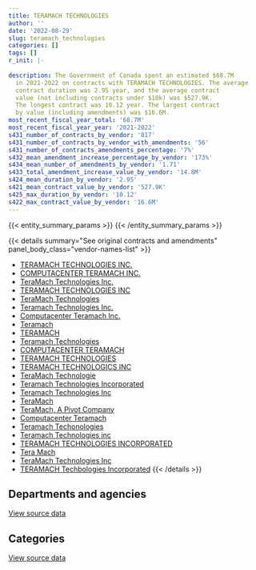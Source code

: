 ```yaml
---
title: TERAMACH TECHNOLOGIES
author: ''
date: '2022-08-29'
slug: teramach_technologies
categories: []
tags: []
r_init: |-
  
description: The Government of Canada spent an estimated $68.7M
  in 2021-2022 on contracts with TERAMACH TECHNOLOGIES. The average
  contract duration was 2.95 year, and the average contract
  value (not including contracts under $10k) was $527.9K.
  The longest contract was 10.12 year. The largest contract
  by value (including amendments) was $16.6M.
most_recent_fiscal_year_total: '68.7M'
most_recent_fiscal_year_year: '2021-2022'
s431_number_of_contracts_by_vendor: '817'
s431_number_of_contracts_by_vendor_with_amendments: '56'
s431_number_of_contracts_amendments_percentage: '7%'
s432_mean_amendment_increase_percentage_by_vendor: '173%'
s434_mean_number_of_amendments_by_vendor: '1.71'
s433_total_amendment_increase_value_by_vendor: '14.8M'
s424_mean_duration_by_vendor: '2.95'
s421_mean_contract_value_by_vendor: '527.9K'
s425_max_duration_by_vendor: '10.12'
s422_max_contract_value_by_vendor: '16.6M'
---
```


<script src="/rmarkdown-libs/htmlwidgets/htmlwidgets.js"></script>
<link href="/rmarkdown-libs/datatables-css/datatables-crosstalk.css" rel="stylesheet" />
<script src="/rmarkdown-libs/datatables-binding/datatables.js"></script>
<script src="/rmarkdown-libs/jquery/jquery-3.6.0.min.js"></script>
<link href="/rmarkdown-libs/dt-core-bootstrap/css/dataTables.bootstrap.min.css" rel="stylesheet" />
<link href="/rmarkdown-libs/dt-core-bootstrap/css/dataTables.bootstrap.extra.css" rel="stylesheet" />
<script src="/rmarkdown-libs/dt-core-bootstrap/js/jquery.dataTables.min.js"></script>
<script src="/rmarkdown-libs/dt-core-bootstrap/js/dataTables.bootstrap.min.js"></script>
<link href="/rmarkdown-libs/crosstalk/css/crosstalk.min.css" rel="stylesheet" />
<script src="/rmarkdown-libs/crosstalk/js/crosstalk.min.js"></script>
<script src="/rmarkdown-libs/htmlwidgets/htmlwidgets.js"></script>
<link href="/rmarkdown-libs/datatables-css/datatables-crosstalk.css" rel="stylesheet" />
<script src="/rmarkdown-libs/datatables-binding/datatables.js"></script>
<script src="/rmarkdown-libs/jquery/jquery-3.6.0.min.js"></script>
<link href="/rmarkdown-libs/dt-core-bootstrap/css/dataTables.bootstrap.min.css" rel="stylesheet" />
<link href="/rmarkdown-libs/dt-core-bootstrap/css/dataTables.bootstrap.extra.css" rel="stylesheet" />
<script src="/rmarkdown-libs/dt-core-bootstrap/js/jquery.dataTables.min.js"></script>
<script src="/rmarkdown-libs/dt-core-bootstrap/js/dataTables.bootstrap.min.js"></script>
<link href="/rmarkdown-libs/crosstalk/css/crosstalk.min.css" rel="stylesheet" />
<script src="/rmarkdown-libs/crosstalk/js/crosstalk.min.js"></script>

{{< entity_summary_params >}}
{{< /entity_summary_params >}}

{{< details summary="See original contracts and amendments" panel_body_class="vendor-names-list" >}}
- [TERAMACH TECHNOLOGIES INC.](https://search.open.canada.ca/en/ct/?sort=contract_value_f%20desc&page=1&search_text=%22TERAMACH%20TECHNOLOGIES%20INC.%22)
- [COMPUTACENTER TERAMACH INC.](https://search.open.canada.ca/en/ct/?sort=contract_value_f%20desc&page=1&search_text=%22COMPUTACENTER%20TERAMACH%20INC.%22)
- [TeraMach Technologies Inc.](https://search.open.canada.ca/en/ct/?sort=contract_value_f%20desc&page=1&search_text=%22TeraMach%20Technologies%20Inc.%22)
- [TERAMACH TECHNOLOGIES INC](https://search.open.canada.ca/en/ct/?sort=contract_value_f%20desc&page=1&search_text=%22TERAMACH%20TECHNOLOGIES%20INC%22)
- [TeraMach Technologies](https://search.open.canada.ca/en/ct/?sort=contract_value_f%20desc&page=1&search_text=%22TeraMach%20Technologies%22)
- [Teramach Technologies Inc.](https://search.open.canada.ca/en/ct/?sort=contract_value_f%20desc&page=1&search_text=%22Teramach%20Technologies%20Inc.%22)
- [Computacenter Teramach Inc.](https://search.open.canada.ca/en/ct/?sort=contract_value_f%20desc&page=1&search_text=%22Computacenter%20Teramach%20Inc.%22)
- [Teramach](https://search.open.canada.ca/en/ct/?sort=contract_value_f%20desc&page=1&search_text=%22Teramach%22)
- [TERAMACH](https://search.open.canada.ca/en/ct/?sort=contract_value_f%20desc&page=1&search_text=%22TERAMACH%22)
- [Teramach Technologies](https://search.open.canada.ca/en/ct/?sort=contract_value_f%20desc&page=1&search_text=%22Teramach%20Technologies%22)
- [COMPUTACENTER TERAMACH](https://search.open.canada.ca/en/ct/?sort=contract_value_f%20desc&page=1&search_text=%22COMPUTACENTER%20TERAMACH%22)
- [TERAMACH TECHNOLOGIES](https://search.open.canada.ca/en/ct/?sort=contract_value_f%20desc&page=1&search_text=%22TERAMACH%20TECHNOLOGIES%22)
- [TERAMACH TECHNOLOGICS INC](https://search.open.canada.ca/en/ct/?sort=contract_value_f%20desc&page=1&search_text=%22TERAMACH%20TECHNOLOGICS%20INC%22)
- [TeraMach Technologie](https://search.open.canada.ca/en/ct/?sort=contract_value_f%20desc&page=1&search_text=%22TeraMach%20Technologie%22)
- [Teramach Technologies Incorporated](https://search.open.canada.ca/en/ct/?sort=contract_value_f%20desc&page=1&search_text=%22Teramach%20Technologies%20Incorporated%22)
- [Teramach Technologies Inc](https://search.open.canada.ca/en/ct/?sort=contract_value_f%20desc&page=1&search_text=%22Teramach%20Technologies%20Inc%22)
- [TeraMach](https://search.open.canada.ca/en/ct/?sort=contract_value_f%20desc&page=1&search_text=%22TeraMach%22)
- [TeraMach, A Pivot Company](https://search.open.canada.ca/en/ct/?sort=contract_value_f%20desc&page=1&search_text=%22TeraMach%2c%20A%20Pivot%20Company%22)
- [Computacenter Teramach](https://search.open.canada.ca/en/ct/?sort=contract_value_f%20desc&page=1&search_text=%22Computacenter%20Teramach%22)
- [Teramach Techonologies](https://search.open.canada.ca/en/ct/?sort=contract_value_f%20desc&page=1&search_text=%22Teramach%20Techonologies%22)
- [Teramach Technologies inc](https://search.open.canada.ca/en/ct/?sort=contract_value_f%20desc&page=1&search_text=%22Teramach%20Technologies%20inc%22)
- [TERAMACH TECHNOLOGIES INCORPORATED](https://search.open.canada.ca/en/ct/?sort=contract_value_f%20desc&page=1&search_text=%22TERAMACH%20TECHNOLOGIES%20INCORPORATED%22)
- [Tera Mach](https://search.open.canada.ca/en/ct/?sort=contract_value_f%20desc&page=1&search_text=%22Tera%20Mach%22)
- [TeraMach Technologies Inc](https://search.open.canada.ca/en/ct/?sort=contract_value_f%20desc&page=1&search_text=%22TeraMach%20Technologies%20Inc%22)
- [TERAMACH Techbologies Incorporated](https://search.open.canada.ca/en/ct/?sort=contract_value_f%20desc&page=1&search_text=%22TERAMACH%20Techbologies%20Incorporated%22)
{{< /details >}}

## Departments and agencies

<div id="htmlwidget-1" style="width:100%;height:auto;" class="datatables html-widget"></div>
<script type="application/json" data-for="htmlwidget-1">{"x":{"style":"bootstrap","filter":"none","vertical":false,"data":[["<a href=\"/departments/atssc-scdata/\">Administrative Tribunals Support Service of Canada<\/a>","<a href=\"/departments/cbsa-asfc/\">Canada Border Services Agency<\/a>","<a href=\"/departments/ced-dec/\">Canada Economic Development for Quebec Regions<\/a>","<a href=\"/departments/cihr-irsc/\">Canadian Institutes of Health Research<\/a>","<a href=\"/departments/cra-arc/\">Canada Revenue Agency<\/a>","<a href=\"/departments/csa-asc/\">Canadian Space Agency<\/a>","<a href=\"/departments/csc-scc/\">Correctional Service of Canada<\/a>","<a href=\"/departments/dfatd-maecd/\">Global Affairs Canada<\/a>","<a href=\"/departments/dnd-mdn/\">National Defence<\/a>","<a href=\"/departments/ec/\">Environment and Climate Change Canada<\/a>","<a href=\"/departments/elections/\">Elections Canada<\/a>","<a href=\"/departments/fintrac-canafe/\">Financial Transactions and Reports Analysis Centre of Canada<\/a>","<a href=\"/departments/hc-sc/\">Health Canada<\/a>","<a href=\"/departments/ic/\">Innovation, Science and Economic Development Canada<\/a>","<a href=\"/departments/lac-bac/\">Library and Archives Canada<\/a>","<a href=\"/departments/mgerc-ceegm/\">Military Grievances External Review Committee<\/a>","<a href=\"/departments/nrc-cnrc/\">National Research Council Canada<\/a>","<a href=\"/departments/nrcan-rncan/\">Natural Resources Canada<\/a>","<a href=\"/departments/oag-bvg/\">Office of the Auditor General of Canada<\/a>","<a href=\"/departments/osfi-bsif/\">Office of the Superintendent of Financial Institutions Canada<\/a>","<a href=\"/departments/ps-sp/\">Public Safety Canada<\/a>","<a href=\"/departments/pwgsc-tpsgc/\">Public Services and Procurement Canada<\/a>","<a href=\"/departments/rcmp-grc/\">Royal Canadian Mounted Police<\/a>","<a href=\"/departments/ssc-spc/\">Shared Services Canada<\/a>","<a href=\"/departments/tbs-sct/\">Treasury Board of Canada Secretariat<\/a>","<a href=\"/departments/tc/\">Transport Canada<\/a>"],[297077.9,null,null,97557.36,22028.91,157315.89,243083.47,20727.74,2654138.79,357682.06,346598.11,null,999144.46,null,583986.13,null,108586.57,821214.58,113991.03,512007.87,36458.32,3466902.54,null,23101619.46,54257.97,null],[104526.68,null,null,37055.28,1145937.7,null,17829.17,null,1187679.6,231690.22,419987.89,79326,2338845.56,3987.44,1338599.45,null,84005.73,738787.52,null,412526.92,null,3029898.68,null,33117368.98,122493.01,83902.5],[48278.35,null,68122.69,578.58,844268.49,null,null,null,2758464.72,124585.21,316857.59,null,1005706.01,18778.88,1834194.74,23533.09,90042.47,615056.69,null,251139.17,null,1814792.74,15352.11,46930260.88,72764.79,106217.83],[46802.72,35144.28,null,6211.23,6105.44,null,null,null,378648.56,459553.42,322295.36,null,183878.07,17594.09,1834712.36,null,232289.05,82739.03,null,48986.53,null,3028696.85,118612.62,61878174.53,24288.99,null]],"container":"<table class=\"table table-striped table-hover row-border order-column display\">\n  <thead>\n    <tr>\n      <th>Department<\/th>\n      <th>2018-2019<\/th>\n      <th>2019-2020<\/th>\n      <th>2020-2021<\/th>\n      <th>2021-2022<\/th>\n    <\/tr>\n  <\/thead>\n<\/table>","options":{"order":[[4,"desc"]],"pageLength":10,"autoWidth":true,"columnDefs":[{"targets":1,"render":"function(data, type, row, meta) {\n    return type !== 'display' ? data : DTWidget.formatCurrency(data, \"$\", 2, 3, \",\", \".\", true, null);\n  }"},{"targets":2,"render":"function(data, type, row, meta) {\n    return type !== 'display' ? data : DTWidget.formatCurrency(data, \"$\", 2, 3, \",\", \".\", true, null);\n  }"},{"targets":3,"render":"function(data, type, row, meta) {\n    return type !== 'display' ? data : DTWidget.formatCurrency(data, \"$\", 2, 3, \",\", \".\", true, null);\n  }"},{"targets":4,"render":"function(data, type, row, meta) {\n    return type !== 'display' ? data : DTWidget.formatCurrency(data, \"$\", 2, 3, \",\", \".\", true, null);\n  }"},{"width":"16%","targets":[1,2,3,4]},{"className":"dt-right","targets":[1,2,3,4]}],"orderClasses":false}},"evals":["options.columnDefs.0.render","options.columnDefs.1.render","options.columnDefs.2.render","options.columnDefs.3.render"],"jsHooks":[]}</script>
<p class="text-right">
<a href="https://github.com/GoC-Spending/contracts-data/tree/main/data/out/vendors/teramach_technologies/summary_by_fiscal_year_by_department.csv" class="source-data-link btn btn-link">View source data</a>
</p>

## Categories

<div id="htmlwidget-2" style="width:100%;height:auto;" class="datatables html-widget"></div>
<script type="application/json" data-for="htmlwidget-2">{"x":{"style":"bootstrap","filter":"none","vertical":false,"data":[["<a href=\"/categories/facilities_and_construction/\">Facilities and construction<\/a>","<a href=\"/categories/office_management/\">Office management<\/a>","<a href=\"/categories/defence/\">Defence<\/a>","<a href=\"/categories/professional_services/\">Professional services<\/a>","<a href=\"/categories/information_technology/\">Information technology<\/a>","<a href=\"/categories/industrial_products_and_services/\">Industrial products and services<\/a>","<a href=\"/categories/travel/\">Travel<\/a>","<a href=\"/categories/security_and_protection/\">Security and protection<\/a>","<a href=\"/categories/human_capital/\">Human capital<\/a>"],[2301353.92,239695.48,2654138.79,283139.28,27605390.09,249480.56,583986.13,null,77194.93],[2122466.43,228091.47,1187679.6,420685.73,38942234.95,392812.13,879584.04,320893.99,null],[805442.99,58313.31,2736221.48,893579.39,51279525.44,288731.6,877180.81,null,null],[1902014.59,11254.67,378648.56,136414.38,65027495.88,350028.24,877180.81,null,21696]],"container":"<table class=\"table table-striped table-hover row-border order-column display\">\n  <thead>\n    <tr>\n      <th>Category<\/th>\n      <th>2018-2019<\/th>\n      <th>2019-2020<\/th>\n      <th>2020-2021<\/th>\n      <th>2021-2022<\/th>\n    <\/tr>\n  <\/thead>\n<\/table>","options":{"order":[[4,"desc"]],"dom":"t","pageLength":30,"autoWidth":true,"columnDefs":[{"targets":1,"render":"function(data, type, row, meta) {\n    return type !== 'display' ? data : DTWidget.formatCurrency(data, \"$\", 2, 3, \",\", \".\", true, null);\n  }"},{"targets":2,"render":"function(data, type, row, meta) {\n    return type !== 'display' ? data : DTWidget.formatCurrency(data, \"$\", 2, 3, \",\", \".\", true, null);\n  }"},{"targets":3,"render":"function(data, type, row, meta) {\n    return type !== 'display' ? data : DTWidget.formatCurrency(data, \"$\", 2, 3, \",\", \".\", true, null);\n  }"},{"targets":4,"render":"function(data, type, row, meta) {\n    return type !== 'display' ? data : DTWidget.formatCurrency(data, \"$\", 2, 3, \",\", \".\", true, null);\n  }"},{"width":"16%","targets":[1,2,3,4]},{"className":"dt-right","targets":[1,2,3,4]}],"orderClasses":false,"lengthMenu":[10,25,30,50,100]}},"evals":["options.columnDefs.0.render","options.columnDefs.1.render","options.columnDefs.2.render","options.columnDefs.3.render"],"jsHooks":[]}</script>
<p class="text-right">
<a href="https://github.com/GoC-Spending/contracts-data/tree/main/data/out/vendors/teramach_technologies/summary_by_fiscal_year_by_category.csv" class="source-data-link btn btn-link">View source data</a>
</p>
